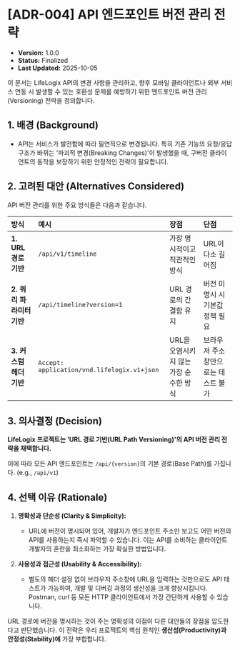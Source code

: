 # [ADR-004] API 엔드포인트 버전 관리 전략

- **Version:** 1.0.0
- **Status:** Finalized
- **Last Updated:** 2025-10-05

이 문서는 LifeLogix API의 변경 사항을 관리하고, 향후 모바일 클라이언트나 외부 서비스 연동 시 발생할 수 있는 호환성 문제를 예방하기 위한 엔드포인트 버전 관리(Versioning) 전략을 정의합니다.

## 1. 배경 (Background)

- API는 서비스가 발전함에 따라 필연적으로 변경됩니다. 특히 기존 기능의 요청/응답 구조가 바뀌는 '파괴적 변경(Breaking Changes)'이 발생했을 때, 구버전 클라이언트의 동작을 보장하기 위한 안정적인 전략이 필요합니다.

## 2. 고려된 대안 (Alternatives Considered)

API 버전 관리를 위한 주요 방식들은 다음과 같습니다.

| 방식 | 예시 | 장점 | 단점 |
| :--- | :--- | :--- | :--- |
| **1. URL 경로 기반** | `/api/v1/timeline` | 가장 명시적이고 직관적인 방식 | URL이 다소 길어짐 |
| **2. 쿼리 파라미터 기반**| `/api/timeline?version=1`| URL 경로의 간결함 유지 | 버전 미명시 시 기본값 정책 필요 |
| **3. 커스텀 헤더 기반**| `Accept: application/vnd.lifelogix.v1+json`| URL을 오염시키지 않는 가장 순수한 방식 | 브라우저 주소창만으로는 테스트 불가 |

## 3. 의사결정 (Decision)

**LifeLogix 프로젝트는 'URL 경로 기반(URL Path Versioning)'의 API 버전 관리 전략을 채택합니다.**

이에 따라 모든 API 엔드포인트는 `/api/{version}`의 기본 경로(Base Path)를 가집니다. (e.g., `/api/v1`)

## 4. 선택 이유 (Rationale)

1.  **명확성과 단순성 (Clarity & Simplicity):**
    -   URL에 버전이 명시되어 있어, 개발자가 엔드포인트 주소만 보고도 어떤 버전의 API를 사용하는지 즉시 파악할 수 있습니다. 이는 API를 소비하는 클라이언트 개발자의 혼란을 최소화하는 가장 확실한 방법입니다.

2.  **사용성과 접근성 (Usability & Accessibility):**
    -   별도의 헤더 설정 없이 브라우저 주소창에 URL을 입력하는 것만으로도 API 테스트가 가능하여, 개발 및 디버깅 과정의 생산성을 크게 향상시킵니다. Postman, curl 등 모든 HTTP 클라이언트에서 가장 간단하게 사용할 수 있습니다.

URL 경로에 버전을 명시하는 것이 주는 명확성의 이점이 다른 대안들의 장점을 압도한다고 판단했습니다. 이 전략은 우리 프로젝트의 핵심 원칙인 **생산성(Productivity)과 안정성(Stability)에** 가장 부합합니다.